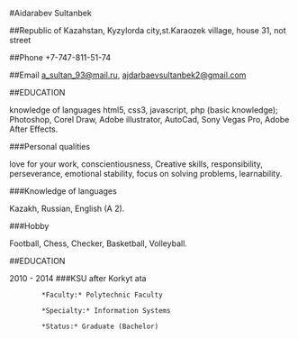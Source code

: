 #Aidarabev Sultanbek

##Republic of Kazahstan, Kyzylorda city,st.Karaozek village, house 31, not street

##Phone +7-747-811-51-74

##Email a_sultan_93@mail.ru, ajdarbaevsultanbek2@gmail.com

##EDUCATION

knowledge of languages html5, css3, javascript, php (basic knowledge); Photoshop, Corel Draw, Adobe illustrator, AutoCad, Sony Vegas Pro, Adobe After Effects.

###Personal qualities

love for your work, conscientiousness, Creative skills, responsibility, perseverance, emotional stability, focus on solving problems, learnability.

###Knowledge of languages

Kazakh, Russian, English (A 2).

###Hobby

Football, Chess, Checker, Basketball, Volleyball.

##EDUCATION

2010 - 2014 ###KSU after Korkyt ata

            *Faculty:* Polytechnic Faculty
            
            *Specialty:* Information Systems
            
            *Status:* Graduate (Bachelor)